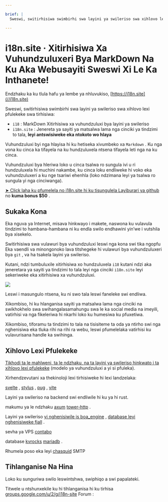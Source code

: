 ```yaml
---

brief: |
  Sweswi, switirhisiwa swimbirhi swa layini ya swileriso swa xihlovo lexi pfulekeke swi tirhisiwile: i18 (xitirhisiwa xo hundzuluxela layini ya swileriso ya MarkDown) na i18n.site (muendli wa sayiti ya matsalwa lama nga cinciki ya tindzimi to tala) .

---
```



# i18n.site · Xitirhisiwa Xa Vuhundzuluxeri Bya MarkDown Na Ku Aka Webusayiti Sweswi Xi Le Ka Inthanete!

Endzhaku ka ku tlula hafu ya lembe ya nhluvukiso, [https://i18n.site](//i18n.site)

Sweswi, switirhisiwa swimbirhi swa layini ya swileriso swa xihlovo lexi pfulekeke swa tirhisiwa:

* `i18` : MarkDown Xitirhisiwa xa vuhundzuluxi bya layini ya swileriso
* `i18n.site` : Jenereta ya sayiti ya matsalwa lama nga cinciki ya tindzimi to tala, **leyi antswisiweke eka ntokoto wo hlaya**

Vuhundzuluxi byi nga hlayisa hi ku hetiseka xivumbeko xa `Markdown` . Ku nga vona ku cinca ka tifayela na ku hundzuluxela ntsena tifayela leti nga na ku cinca.

Vuhundzuluxi bya hleriwa loko u cinca tsalwa ro sungula ivi u ri hundzuluxela hi muchini nakambe, ku cinca loku endliweke hi voko eka vuhundzuluxeri a ku nge tsariwi ehenhla (loko ndzimana leyi ya tsalwa ro sungula yi nga cinciwanga).

[➤ Click laha ku pfumelela no i18n.site hi ku tisungulela Layiburari ya github](https://github.com/login/oauth/authorize?client_id=Ov23liuGAmK0plc9FgB3&amp;scope=user:email,user:follow,public_repo) no **kuma bonus $50** .

## Sukaka Kona

Eka nguva ya Internet, misava hinkwayo i makete, naswona ku vulavula tindzimi to hambana-hambana ni ku endla swilo endhawini yin’we i vutshila bya xisekelo.

Switirhisiwa swa vulawuri bya vuhundzuluxi leswi nga kona swi tika ngopfu Eka vaendli va minongonoko lava titshegeke hi vulawuri bya vuhundzuluxeri bya `git` , va ha tsakela layini ya swileriso.

Kutani, ndzi tumbuluxile xitirhisiwa xo hundzuluxela `i18` kutani ndzi aka jeneretara ya sayiti ya tindzimi to tala leyi nga cinciki `i18n.site` leyi sekeriweke eka xitirhisiwa xa vuhundzuluxi.

![](https://p.3ti.site/1723777556.avif)

Leswi i masungulo ntsena, ku ni swo tala leswi faneleke swi endliwa.

Xikombiso, hi ku hlanganisa sayiti ya matsalwa lama nga cinciki na swikhokhelo swa swihangalasamahungu swa le ka social media na imeyili, vatirhisi va nga fikeleriwa hi nkarhi loko ku humesiwa ku pfuxetiwa.

Xikombiso, tiforamu ta tindzimi to tala na tisisiteme ta oda ya ntirho swi nga nghenisiwa eka tluka rihi na rihi ra webu, leswi pfumelelaka vatirhisi ku vulavurisana handle ka swihinga.

## Xihlovo Lexi Pfulekeke

[Tikhodi ta le mahlweni, ta le ndzhaku, na ta layini ya swileriso hinkwato i ta xihlovo lexi pfulekeke](https://i18n.site/i18n.site/c/src) (modelo ya vuhundzuluxi a yi si pfuleka).

Xirhendzevutani xa thekinoloji lexi tirhisiweke hi lexi landzelaka:

[svelte](https://svelte.dev) , [stylus](https://stylus-lang.com) , [pug](https://github.com/pugjs/pug) , [vite](https://github.com/vitejs/vite)

Layini ya swileriso na backend swi endliwile hi ku ya hi rust.

makumu ya le ndzhaku [axum](https://github.com/tokio-rs/axum) [tower-http](https://github.com/tower-rs/tower-http/releases) .

Layini ya swileriso [yi nghenisiwile js boa_engine](https://docs.rs/boa_engine) , [database leyi nghenisiweke fjall](https://github.com/fjall-rs/fjall) .

sevha ya VPS [contabo](https://my.contabo.com)

database [kvrocks](https://kvrocks.apache.org) [mariadb](https://mariadb.org) .

Rhumela poso eka leyi [chasquid](https://github.com/albertito/chasquid) SMTP

## Tihlanganise Na Hina

Loko ku sunguriwa swilo leswintshwa, swiphiqo a swi papalateki.

Titwele u ntshunxekile ku hi tihlanganisa hi ku tirhisa [groups.google.com/u/2/g/i18n-site](https://groups.google.com/u/2/g/i18n-site) Forum :
